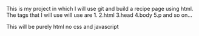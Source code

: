 This is my project in which I will use git and build a recipe page using html.
The tags that I will use will use are
1.<!DOCTYPE HTML>
2.html
3.head
4.body
5.p
and so on...

This will be purely html no css and javascript